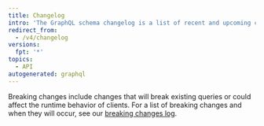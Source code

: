 ```yaml
---
title: Changelog
intro: 'The GraphQL schema changelog is a list of recent and upcoming changes to our GraphQL API schema. It includes backwards-compatible changes{% ifversion ghes < 3.13 %}, schema previews,{% endif %} and upcoming breaking changes.'
redirect_from:
  - /v4/changelog
versions:
  fpt: '*'
topics:
  - API
autogenerated: graphql
---
```


Breaking changes include changes that will break existing queries or could affect the runtime behavior of clients. For a list of breaking changes and when they will occur, see our [breaking changes log](/graphql/overview/breaking-changes).

<!-- Content after this section is automatically generated -->